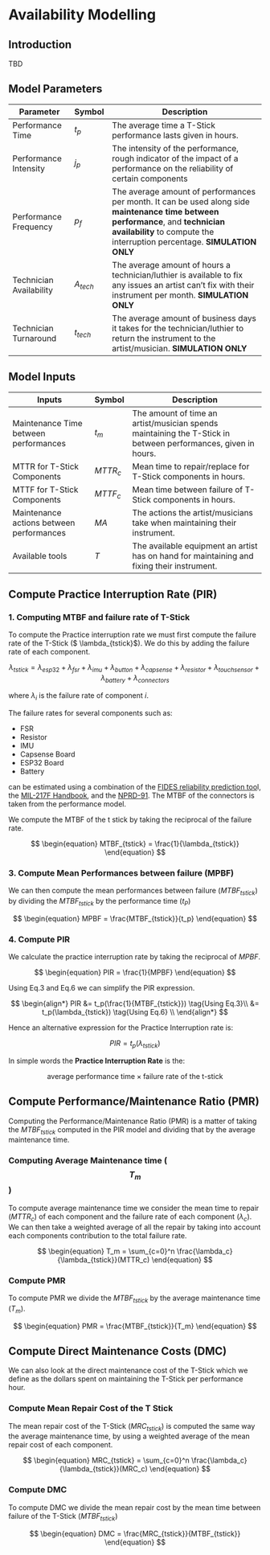 # Availability Modelling

## Introduction

TBD

## Model Parameters

| **Parameter**           | **Symbol** | **Description**                                                                                                                                                                                               |
|-------------------------|------------|---------------------------------------------------------------------------------------------------------------------------------------------------------------------------------------------------------------|
| Performance Time        | $t_p$      | The average time a T-Stick performance lasts given in hours.                                                                                                                                                  |
| Performance Intensity   | $j_p$      | The intensity of the performance, rough indicator of the impact of a performance on the reliability of certain components                                                                                     |
| Performance Frequency   | $p_f$      | The average amount of performances per month. It can be used along side **maintenance time between performance**, and **technician availability** to compute the interruption percentage. **SIMULATION ONLY** |
| Technician Availability | $A_{tech}$ | The average amount of hours a technician/luthier is available to fix any issues an artist can’t fix with their instrument per month. **SIMULATION ONLY**                                                      |
| Technician Turnaround   | $t_{tech}$ | The average amount of business days it takes for the technician/luthier to return the instrument to the artist/musician. **SIMULATION ONLY** |
## Model Inputs

| **Inputs**                               | **Symbol** | **Description**                                                                                               |
|------------------------------------------|------------|---------------------------------------------------------------------------------------------------------------|
| Maintenance Time between performances    | $t_m$      | The amount of time an artist/musician spends maintaining the T-Stick in between performances, given in hours. |
| MTTR for T-Stick Components              | $MTTR_c$   | Mean time to repair/replace for T-Stick components in hours.                                                  |
| MTTF for T-Stick Components              | $MTTF_c$   | Mean time between failure of T-Stick components in hours.                                                     |
| Maintenance actions between performances | $MA$       | The actions the artist/musicians take when maintaining their instrument.                                      |
| Available tools                          | $T$        | The available equipment an artist has on hand for maintaining and fixing their instrument.                    |

## Compute Practice Interruption Rate (PIR)

### 1. Computing MTBF and failure rate of T-Stick

To compute the Practice interruption rate we must first compute the failure rate of the T-Stick ($ \lambda_{tstick}$). We do this by adding the failure rate of each component.

$$
\begin{equation}
\lambda_{tstick} = \lambda_{esp32} + \lambda_{fsr}+\lambda_{imu}+\lambda_{button}+\lambda_{capsense}+\lambda_{resistor}+\lambda_{touchsensor}+\lambda_{battery}+\lambda_{connectors}
\end{equation}
$$

where $\lambda_i$ is the failure rate of component $i$.

The failure rates for several components such as:

* FSR
* Resistor
* IMU
* Capsense Board
* ESP32 Board
* Battery

can be estimated using a combination of the [FIDES reliability prediction too](https://www.fides-reliability.org/)l, the [MIL-217F Handbook](https://drive.google.com/file/d/1QNUiTOAwJebwC-bk0FJWB0jD3I6XFxFi/view?usp=drive_link), and the [NPRD-91](https://drive.google.com/file/d/1QPMqClW2nHY4U9tmMO5Lzc11RDF2Oeoc/view?usp=sharing). The MTBF of the connectors is taken from the performance model.

We compute the MTBF of the t stick by taking the reciprocal of the failure rate.

$$
\begin{equation}
MTBF_{tstick} = \frac{1}{\lambda_{tstick}}
\end{equation}
$$

### 3. Compute Mean Performances between failure (MPBF)

We can then compute the mean performances between failure ($MTBF_{tstick}$) by dividing the $MTBF_{tstick}$ by the performance time ($t_P$)

$$
\begin{equation}
MPBF = \frac{MTBF_{tstick}}{t_p}
\end{equation}
$$

### 4. Compute PIR

We calculate the practice interruption rate by taking the reciprocal of $MPBF$.

$$
\begin{equation}
PIR = \frac{1}{MPBF}
\end{equation}
$$

Using Eq.3 and Eq.6 we can simplify the PIR expression.

$$
\begin{align*}
PIR &= t_p(\frac{1}{MTBF_{tstick}}) \tag{Using Eq.3}\\
 &= t_p(\lambda_{tstick}) \tag{Using Eq.6} \\
\end{align*}
$$

Hence an alternative expression for the Practice Interruption rate is:

$$
\begin{equation}
PIR = t_p(\lambda_{tstick})
\end{equation}
$$

In simple words the **Practice Interruption Rate** is the:

$$
\text{average performance time} \times \text{failure rate of the t-stick}
$$

## Compute Performance/Maintenance Ratio (PMR)

Computing the Performance/Maintenance Ratio (PMR) is a matter of taking the $MTBF_{tstick}$ computed in the PIR model and dividing that by the average maintenance time.

### Computing Average Maintenance time ($$T_m$$)

To compute average maintenance time we consider the mean time to repair ($MTTR_c$) of each component and the failure rate of each component ($\lambda_c$). We can then take a weighted average of all the repair by taking into account each components contribution to the total failure rate.

$$
\begin{equation}
T_m =  \sum_{c=0}^n \frac{\lambda_c}{\lambda_{tstick}}(MTTR_c)
\end{equation}
$$

### Compute PMR

To compute PMR we divide the $MTBF_{tstick}$ by the average maintenance time ($T_m$).

$$
\begin{equation}
PMR = \frac{MTBF_{tstick}}{T_m}
\end{equation}
$$

## Compute Direct Maintenance Costs (DMC)

We can also look at the direct maintenance cost of the T-Stick which we define as the dollars spent on maintaining the T-Stick per performance hour.

### Compute Mean Repair Cost of the T Stick

The mean repair cost of the T-Stick ($MRC_{tstick}$) is computed the same way the average maintenance time, by using a weighted average of the mean repair cost of each component.

$$
\begin{equation}
MRC_{tstick} = \sum_{c=0}^n \frac{\lambda_c}{\lambda_{tstick}}(MRC_c)
\end{equation}
$$

### Compute DMC

To compute DMC we divide the mean repair cost by the mean time between failure of the T-Stick ($MTBF_{tstick}$)

$$
\begin{equation}
DMC = \frac{MRC_{tstick}}{MTBF_{tstick}}
\end{equation}
$$


